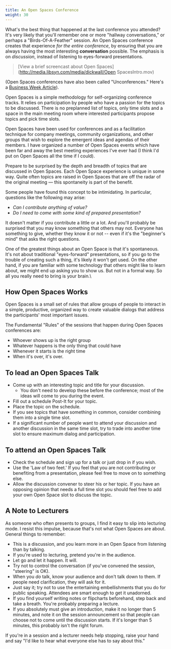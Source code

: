 ```yaml
---
title: An Open Spaces Conference
weight: 30
---
```


What's the best thing that happened at the last conference you attended?
It's very likely that you'll remember one or more "hallway
conversations," or perhaps a "Birds-Of-A-Feather" session. An Open Spaces
conference creates that experience *for the entire conference*, by
ensuring that you are always having the most interesting
**conversation** possible. The emphasis is on *discussion*, instead of
listening to eyes-forward presentations.

> [View a brief screencast about Open Spaces](http://media.libsyn.com/media/dickwall/Open SpacesIntro.mov)

(Open Spaces conferences have also been called "Unconferences." Here's a
[Business Week
Article](http://www.businessweek.com/magazine/content/07_20/b4034080.htm)).

Open Spaces is a simple methodology for self-organizing conference tracks.
It relies on participation by people who have a passion for the topics
to be discussed. There is no preplanned list of topics, only time slots
and a space in the main meeting room where interested participants
propose topics and pick time slots.

Open Spaces have been used for conferences and as a facilitation technique
for company meetings, community organizations, and other groups that
wish to explore the emergent ideas and agendas of their members. I have
organized a number of Open Spaces events which have been far and away the
best meeting experiences I've ever had (I think I'd put on Open Spaces
all the time if I could).

Prepare to be surprised by the depth and breadth of topics that are
discussed in Open Spaces. Each Open Space experience is unique in some way.
Quite often topics are raised in Open Spaces that are off the radar of the
original meeting — this spontaneity is part of the benefit.

Some people have found this concept to be intimidating. In particular,
questions like the following may arise:

-   *Can I contribute anything of value?*
-   *Do I need to come with some kind of prepared presentation?*

It doesn't matter if you contribute a little or a lot. And you'll
probably be surprised that you may know something that others may not.
Everyone has something to give, whether they know it or not -- even if
it's the "beginner's mind" that asks the right questions.

One of the greatest things about an Open Space is that it's spontaneous.
It's not about traditional "eyes-forward" presentations, so if you go to
the trouble of creating such a thing, it's likely it won't get used. On
the other hand, if you are familiar with some technology that others
might like to learn about, we might end up asking you to show us. But
not in a formal way. So all you really need to bring is your brain.\

How Open Spaces Works
-------------------

Open Spaces is a small set of rules that allow groups of people to
interact in a simple, productive, organized way to create valuable
dialogs that address the participants' most important issues.

The Fundamental "Rules" of the sessions that happen during Open Spaces
conferences are:

-   Whoever shows up is the right group
-   Whatever happens is the only thing that could have
-   Whenever it starts is the right time
-   When it's over, it's over.

To lead an Open Spaces Talk
---------------------------

-   Come up with an interesting topic and title for your discussion.
    -   You don't need to develop these before the conference; most of
        the ideas will come to you during the event.
-   Fill out a schedule Post-It for your topic.
-   Place the topic on the schedule.
-   If you see topics that have something in common, consider combining
    them into a single time slot.
-   If a significant number of people want to attend your discussion and
    another discussion in the same time slot, try to trade into another
    time slot to ensure maximum dialog and participation.

To attend an Open Spaces Talk
-----------------------------

-   Check the schedule and sign up for a talk or just drop in if you
    wish.
-   Use the 'Law of two feet.' If you feel that you are not contributing
    or benefiting from a presentation, please feel free to move on to
    something else.
-   Allow the discussion convener to steer his or her topic. If you have
    an opposing opinion that needs a full time slot you should feel free
    to add your own Open Space slot to discuss the topic.

A Note to Lecturers
-------------------

As someone who often presents to groups, I find it easy to slip into
lecturing mode. I resist this impulse, because that's not what
Open Spaces are about. General things to remember:

-   This is a discussion, and you learn more in an Open Space from
    listening than by talking.
-   If you're used to lecturing, pretend you're in the audience.
-   Let go and let it happen. It will.
-   Try not to control the conversation (if you've convened the session,
    "steering" is OK).
-   When you *do* talk, know your audience and don't talk down to them.
    If people need clarification, they will ask for it.
-   Just say it; try not to use the entertaining embellishments that you
    do for public speaking. Attendees are smart enough to get it
    unadorned.
-   If you find yourself writing notes or flipcharts beforehand, step
    back and take a breath. You're probably preparing a lecture.
-   If you absolutely must give an introduction, make it no longer than
    5 minutes, and note it on the session announcement so that people
    can choose not to come until the discussion starts. If it's longer
    than 5 minutes, this probably isn't the right forum.

If you're in a session and a lecturer needs help stopping, raise your
hand and say "I'd like to hear what everyone else has to say about
this."
